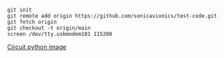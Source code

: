 ```
git init
git remote add origin https://github.com/sonicavionics/test-code.git
git fetch origin
git checkout -t origin/main
screen /dev/tty.usbmodem101 115200  
```

[Circuit python image](https://circuitpython.org/board/raspberry_pi_pico/)